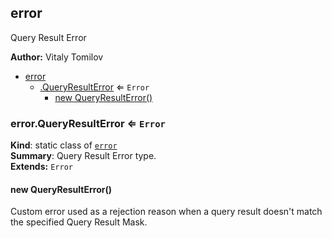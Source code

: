 <a name="module_error"></a>
## error
Query Result Error

**Author:** Vitaly Tomilov  

* [error](#module_error)
  * [.QueryResultError](#module_error.QueryResultError) ⇐ <code>Error</code>
    * [new QueryResultError()](#new_module_error.QueryResultError_new)

<a name="module_error.QueryResultError"></a>
### error.QueryResultError ⇐ <code>Error</code>
**Kind**: static class of <code>[error](#module_error)</code>  
**Summary**: Query Result Error type.  
**Extends:** <code>Error</code>  
<a name="new_module_error.QueryResultError_new"></a>
#### new QueryResultError()
Custom error used as a rejection reason when a queryresult doesn't match the specified Query Result Mask.


